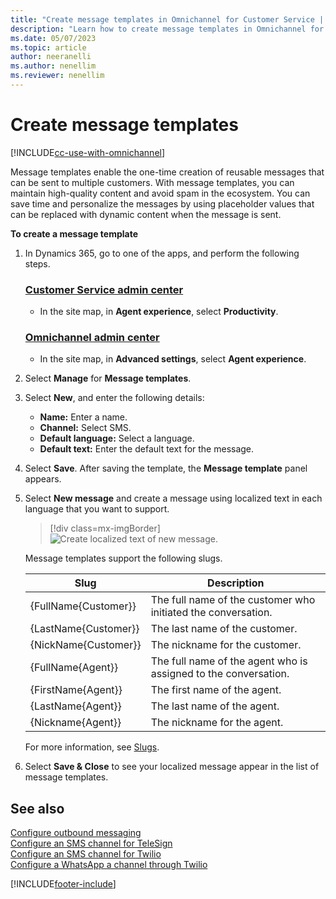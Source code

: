 ```yaml
---
title: "Create message templates in Omnichannel for Customer Service | MicrosoftDocs"
description: "Learn how to create message templates in Omnichannel for Customer Service."
ms.date: 05/07/2023
ms.topic: article
author: neeranelli
ms.author: nenellim
ms.reviewer: nenellim
---
```


# Create message templates

[!INCLUDE[cc-use-with-omnichannel](../../includes/cc-use-with-omnichannel.md)]

Message templates enable the one-time creation of reusable messages that can be sent to multiple customers. With message templates, you can maintain high-quality content and avoid spam in the ecosystem. You can save time and personalize the messages by using placeholder values that can be replaced with dynamic content when the message is sent.

**To create a message template**

1. In Dynamics 365, go to one of the apps, and perform the following steps.

   ### [Customer Service admin center](#tab/customerserviceadmincenter)

    - In the site map, in **Agent experience**, select **Productivity**.
   
   ### [Omnichannel admin center](#tab/omnichanneladmincenter) 

     - In the site map, in **Advanced settings**, select **Agent experience**.

1. Select **Manage** for **Message templates**.

1. Select **New**, and enter the following details:

    - **Name:** Enter a name.
    - **Channel:** Select SMS.
    - **Default language:** Select a language.
    - **Default text:** Enter the default text for the message.

1. Select **Save**. After saving the template, the **Message template** panel appears.

1. Select **New message** and create a message using localized text in each language that you want to support.

    > [!div class=mx-imgBorder]
    > ![Create localized text of new message.](../media/message-template3.png "Create localized text of new message")
    
    Message templates support the following slugs.  

    | Slug | Description |
    |-----------------|-----------------------------|
    | {FullName{Customer}}  | The full name of the customer who initiated the conversation. |
    | {LastName{Customer}}| The last name of the customer.|
    | {NickName{Customer}}| The nickname for the customer.|
    | {FullName{Agent}}| The full name of the agent who is assigned to the conversation.|
    | {FirstName{Agent}}| The first name of the agent.|
    | {LastName{Agent}}| The last name of the agent.|
    | {Nickname{Agent}}| The nickname for the agent.|

      For more information, see [Slugs](automation-dictionary-keys.md#slugs).
    
1. Select **Save & Close** to see your localized message appear in the list of message templates.

## See also

[Configure outbound messaging](outbound-messaging.md) <br />
[Configure an SMS channel for TeleSign](configure-sms-channel.md) <br />
[Configure an SMS channel for Twilio](Configure-sms-channel-twilio.md) <br />
[Configure a WhatsApp a channel through Twilio](configure-whatsapp-channel.md) 


[!INCLUDE[footer-include](../../includes/footer-banner.md)]
